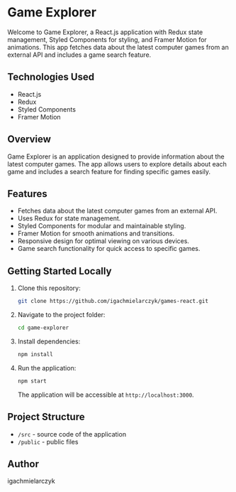 # Game Explorer

Welcome to Game Explorer, a React.js application with Redux state management, Styled Components for styling, and Framer Motion for animations. This app fetches data about the latest computer games from an external API and includes a game search feature.

## Technologies Used

- React.js
- Redux
- Styled Components
- Framer Motion

## Overview

Game Explorer is an application designed to provide information about the latest computer games. The app allows users to explore details about each game and includes a search feature for finding specific games easily.

## Features

- Fetches data about the latest computer games from an external API.
- Uses Redux for state management.
- Styled Components for modular and maintainable styling.
- Framer Motion for smooth animations and transitions.
- Responsive design for optimal viewing on various devices.
- Game search functionality for quick access to specific games.

## Getting Started Locally

1. Clone this repository:

    ```bash
    git clone https://github.com/igachmielarczyk/games-react.git
    ```

2. Navigate to the project folder:

    ```bash
    cd game-explorer
    ```

3. Install dependencies:

    ```bash
    npm install
    ```

4. Run the application:

    ```bash
    npm start
    ```

    The application will be accessible at `http://localhost:3000`.

## Project Structure

- `/src` - source code of the application
- `/public` - public files


## Author

igachmielarczyk

